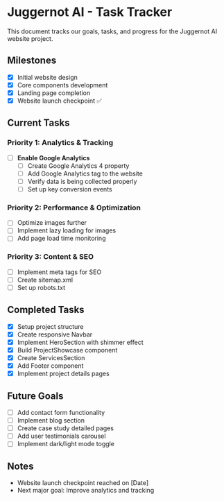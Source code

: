 
# Juggernot AI - Task Tracker

This document tracks our goals, tasks, and progress for the Juggernot AI website project.

## Milestones

- [x] Initial website design
- [x] Core components development
- [x] Landing page completion
- [x] Website launch checkpoint ✅

## Current Tasks

### Priority 1: Analytics & Tracking

- [ ] **Enable Google Analytics**
  - [ ] Create Google Analytics 4 property
  - [ ] Add Google Analytics tag to the website
  - [ ] Verify data is being collected properly
  - [ ] Set up key conversion events

### Priority 2: Performance & Optimization

- [ ] Optimize images further
- [ ] Implement lazy loading for images
- [ ] Add page load time monitoring

### Priority 3: Content & SEO

- [ ] Implement meta tags for SEO
- [ ] Create sitemap.xml
- [ ] Set up robots.txt

## Completed Tasks

- [x] Setup project structure
- [x] Create responsive Navbar
- [x] Implement HeroSection with shimmer effect
- [x] Build ProjectShowcase component
- [x] Create ServicesSection
- [x] Add Footer component
- [x] Implement project details pages

## Future Goals

- [ ] Add contact form functionality
- [ ] Implement blog section
- [ ] Create case study detailed pages
- [ ] Add user testimonials carousel
- [ ] Implement dark/light mode toggle

## Notes

- Website launch checkpoint reached on [Date]
- Next major goal: Improve analytics and tracking
